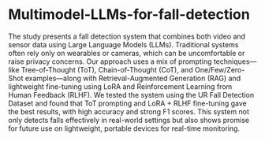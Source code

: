 # Multimodel-LLMs-for-fall-detection

The study presents a fall detection system that combines both video and sensor data using Large Language Models (LLMs). Traditional systems often rely only on wearables or cameras, which can be uncomfortable or raise privacy concerns. Our approach uses a mix of prompting techniques—like Tree-of-Thought (ToT), Chain-of-Thought (CoT), and One/Few/Zero-Shot examples—along with Retrieval-Augmented Generation (RAG) and lightweight fine-tuning using LoRA and Reinforcement Learning from Human Feedback (RLHF). We tested the system using the UR Fall Detection Dataset and found that ToT prompting and LoRA + RLHF fine-tuning gave the best results, with high accuracy and strong F1 scores. This system not only detects falls effectively in real-world settings but also shows promise for future use on lightweight, portable devices for real-time monitoring.
